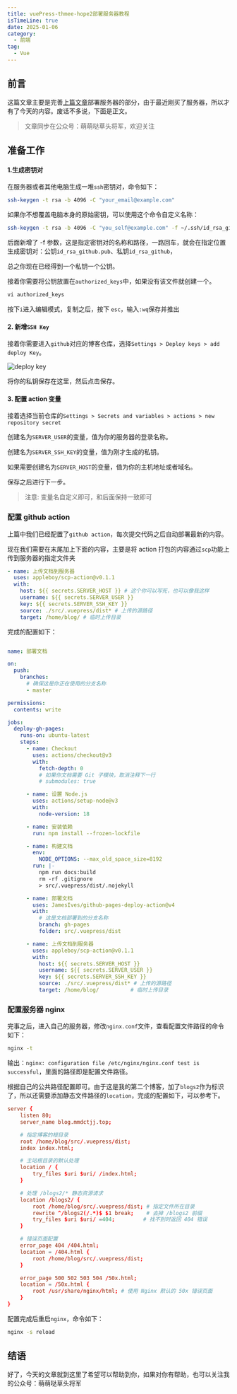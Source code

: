 ```yaml
---
title: vuePress-thmee-hope2部署服务器教程
isTimeLine: true
date: 2025-01-06
category:
  - 前端
tag:
  - Vue
---
```


## 前言

这篇文章主要是完善[上篇文章](https://juejin.cn/post/7261555752586084410)部署服务器的部分，由于最近刚买了服务器，所以才有了今天的内容。废话不多说，下面是正文。

> 文章同步在公众号：萌萌哒草头将军，欢迎关注

## 准备工作

#### 1.生成密钥对

在服务器或者其他电脑生成一堆`ssh`密钥对，命令如下：

```bash
ssh-keygen -t rsa -b 4096 -C "your_email@example.com"
```

如果你不想覆盖电脑本身的原始密钥，可以使用这个命令自定义名称：

```bash
ssh-keygen -t rsa -b 4096 -C "you_self@example.com" -f ~/.ssh/id_rsa_github
```

后面新增了 -f 参数，这是指定密钥对的名称和路径，一路回车，就会在指定位置生成密钥对：公钥`id_rsa_github.pub`、私钥`id_rsa_github`，

总之你现在已经得到一个私钥一个公钥。

接着你需要将公钥放置在`authorized_keys`中，如果没有该文件就创建一个。

```cmd
vi authorized_keys
```

按下`i`进入编辑模式，复制之后，按下 `esc`，输入`:wq`保存并推出

#### 2. 新增`SSH Key`

接着你需要进入`github`对应的博客仓库，选择`Settings > Deploy keys > add deploy Key`。

![deploy key](https://p0-xtjj-private.juejin.cn/tos-cn-i-73owjymdk6/8d23c05a474d4af7821ce5ceadb03ad8~tplv-73owjymdk6-jj-mark-v1:0:0:0:0:5o6Y6YeR5oqA5pyv56S-5Yy6IEAg6JCM6JCM5ZOS6I2J5aS05bCG5Yab:q75.awebp?policy=eyJ2bSI6MywidWlkIjoiMTExNjc1OTU0MzI2MDcyNyJ9&rk3s=f64ab15b&x-orig-authkey=f32326d3454f2ac7e96d3d06cdbb035152127018&x-orig-expires=1736821993&x-orig-sign=ZNoi45yu7ykY63aBglwDykK4Bkw%3D)

将你的私钥保存在这里，然后点击保存。

#### 3. 配置 action 变量

接着选择当前仓库的`Settings > Secrets and variables > actions > new repository secret`

创建名为`SERVER_USER`的变量，值为你的服务器的登录名称。

创建名为`SERVER_SSH_KEY`的变量，值为刚才生成的私钥。

如果需要创建名为`SERVER_HOST`的变量，值为你的主机地址或者域名。

保存之后进行下一步。

> 注意: 变量名自定义即可，和后面保持一致即可

### 配置 github action

上篇中我们已经配置了`github action`，每次提交代码之后自动部署最新的内容。

现在我们需要在末尾加上下面的内容，主要是将 action 打包的内容通过`scp`功能上传到服务器的指定文件夹

```yaml
- name: 上传文档到服务器
  uses: appleboy/scp-action@v0.1.1
  with:
    host: ${{ secrets.SERVER_HOST }} # 这个你可以写死，也可以像我这样
    username: ${{ secrets.SERVER_USER }}
    key: ${{ secrets.SERVER_SSH_KEY }}
    source: ./src/.vuepress/dist* # 上传的源路径
    target: /home/blog/ # 临时上传目录
```

完成的配置如下：

```YAML

name: 部署文档

on:
  push:
    branches:
      # 确保这是你正在使用的分支名称
      - master

permissions:
  contents: write

jobs:
  deploy-gh-pages:
    runs-on: ubuntu-latest
    steps:
      - name: Checkout
        uses: actions/checkout@v3
        with:
          fetch-depth: 0
          # 如果你文档需要 Git 子模块，取消注释下一行
          # submodules: true

      - name: 设置 Node.js
        uses: actions/setup-node@v3
        with:
          node-version: 18

      - name: 安装依赖
        run: npm install --frozen-lockfile

      - name: 构建文档
        env:
          NODE_OPTIONS: --max_old_space_size=8192
        run: |-
          npm run docs:build
          rm -rf .gitignore
          > src/.vuepress/dist/.nojekyll

      - name: 部署文档
        uses: JamesIves/github-pages-deploy-action@v4
        with:
          # 这是文档部署到的分支名称
          branch: gh-pages
          folder: src/.vuepress/dist

      - name: 上传文档到服务器
        uses: appleboy/scp-action@v0.1.1
        with:
          host: ${{ secrets.SERVER_HOST }}
          username: ${{ secrets.SERVER_USER }}
          key: ${{ secrets.SERVER_SSH_KEY }}
          source: ./src/.vuepress/dist* # 上传的源路径
          target: /home/blog/          # 临时上传目录
```

### 配置服务器 nginx

完事之后，进入自己的服务器，修改`nginx.conf`文件，查看配置文件路径的命令如下：

```bash
nginx -t
```

输出：`nginx: configuration file /etc/nginx/nginx.conf test is successful`，里面的路径即是配置文件路径。

根据自己的公共路径配置即可。由于这是我的第二个博客，加了`blogs2`作为标识了，所以还需要添加静态文件路径的`location`，完成的配置如下，可以参考下。

```conf
server {
    listen 80;
    server_name blog.mmdctjj.top;

    # 指定博客的根目录
    root /home/blog/src/.vuepress/dist;
    index index.html;

    # 主站根目录的默认处理
    location / {
        try_files $uri $uri/ /index.html;
    }

    # 处理 /blogs2/* 静态资源请求
    location /blogs2/ {
        root /home/blog/src/.vuepress/dist; # 指定文件所在目录
        rewrite ^/blogs2(/.*)$ $1 break;    # 去掉 /blogs2 前缀
        try_files $uri $uri/ =404;         # 找不到时返回 404 错误
    }

    # 错误页面配置
    error_page 404 /404.html;
    location = /404.html {
        root /home/blog/src/.vuepress/dist;
    }

    error_page 500 502 503 504 /50x.html;
    location = /50x.html {
        root /usr/share/nginx/html; # 使用 Nginx 默认的 50x 错误页面
    }
}
```

配置完成后重启`nginx`，命令如下：

```bash
nginx -s reload
```

## 结语

好了，今天的文章就到这里了希望可以帮助到你，如果对你有帮助，也可以关注我的公众号：萌萌哒草头将军
